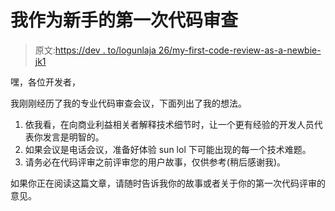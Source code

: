 # 我作为新手的第一次代码审查

> 原文:[https://dev . to/logunlaja 26/my-first-code-review-as-a-newbie-jk1](https://dev.to/logunlaja26/my-first-code-review-as-a-newbie-jk1)

嘿，各位开发者，

我刚刚经历了我的专业代码审查会议，下面列出了我的想法。

1.  依我看，在向商业利益相关者解释技术细节时，让一个更有经验的开发人员代表你发言是明智的。
2.  如果会议是电话会议，准备好体验 sun lol 下可能出现的每一个技术难题。
3.  请务必在代码评审之前评审您的用户故事，仅供参考(稍后感谢我)。

如果你正在阅读这篇文章，请随时告诉我你的故事或者关于你的第一次代码评审的意见。